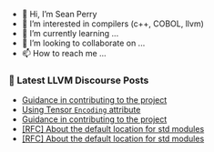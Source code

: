 - 👋 Hi, I’m Sean Perry
- 👀 I’m interested in compilers (c++, COBOL, llvm)
- 🌱 I’m currently learning ...
- 💞️ I’m looking to collaborate on ...
- 📫 How to reach me ...

<!---
s66perry/s66perry is a ✨ special ✨ repository because its `README.md` (this file) appears on your GitHub profile.
You can click the Preview link to take a look at your changes.
--->
### 📕 Latest LLVM Discourse Posts

<!-- DISCOURSE-LLVM:START -->
- [Guidance in contributing to the project](https://discourse.llvm.org/t/guidance-in-contributing-to-the-project/69008?page=2#post_25)
- [Using Tensor `Encoding` attribute](https://discourse.llvm.org/t/using-tensor-encoding-attribute/69142#post_3)
- [Guidance in contributing to the project](https://discourse.llvm.org/t/guidance-in-contributing-to-the-project/69008?page=2#post_24)
- [[RFC] About the default location for std modules](https://discourse.llvm.org/t/rfc-about-the-default-location-for-std-modules/69191#post_15)
- [[RFC] About the default location for std modules](https://discourse.llvm.org/t/rfc-about-the-default-location-for-std-modules/69191#post_14)
<!-- DISCOURSE-LLVM:END -->

